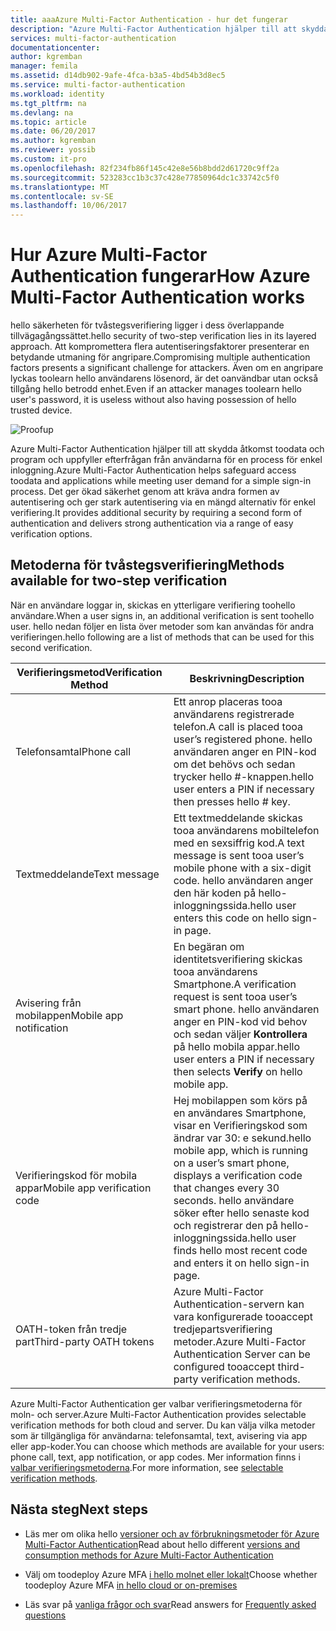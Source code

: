 ```yaml
---
title: aaaAzure Multi-Factor Authentication - hur det fungerar
description: "Azure Multi-Factor Authentication hjälper till att skydda åtkomst toodata och program och uppfyller efterfrågan från användarna för en process för enkel inloggning. Det ger ökad säkerhet genom att kräva andra formen av autentisering och ger stark autentisering via en mängd alternativ för enkel verifiering."
services: multi-factor-authentication
documentationcenter: 
author: kgremban
manager: femila
ms.assetid: d14db902-9afe-4fca-b3a5-4bd54b3d8ec5
ms.service: multi-factor-authentication
ms.workload: identity
ms.tgt_pltfrm: na
ms.devlang: na
ms.topic: article
ms.date: 06/20/2017
ms.author: kgremban
ms.reviewer: yossib
ms.custom: it-pro
ms.openlocfilehash: 82f234fb86f145c42e8e56b8bdd2d61720c9ff2a
ms.sourcegitcommit: 523283cc1b3c37c428e77850964dc1c33742c5f0
ms.translationtype: MT
ms.contentlocale: sv-SE
ms.lasthandoff: 10/06/2017
---
```

# <a name="how-azure-multi-factor-authentication-works"></a><span data-ttu-id="11432-104">Hur Azure Multi-Factor Authentication fungerar</span><span class="sxs-lookup"><span data-stu-id="11432-104">How Azure Multi-Factor Authentication works</span></span>
<span data-ttu-id="11432-105">hello säkerheten för tvåstegsverifiering ligger i dess överlappande tillvägagångssättet.</span><span class="sxs-lookup"><span data-stu-id="11432-105">hello security of two-step verification lies in its layered approach.</span></span> <span data-ttu-id="11432-106">Att kompromettera flera autentiseringsfaktorer presenterar en betydande utmaning för angripare.</span><span class="sxs-lookup"><span data-stu-id="11432-106">Compromising multiple authentication factors presents a significant challenge for attackers.</span></span> <span data-ttu-id="11432-107">Även om en angripare lyckas toolearn hello användarens lösenord, är det oanvändbar utan också tillgång hello betrodd enhet.</span><span class="sxs-lookup"><span data-stu-id="11432-107">Even if an attacker manages toolearn hello user's password, it is useless without also having possession of hello trusted device.</span></span> 

![Proofup](./media/multi-factor-authentication-how-it-works/howitworks.png)

<span data-ttu-id="11432-109">Azure Multi-Factor Authentication hjälper till att skydda åtkomst toodata och program och uppfyller efterfrågan från användarna för en process för enkel inloggning.</span><span class="sxs-lookup"><span data-stu-id="11432-109">Azure Multi-Factor Authentication helps safeguard access toodata and applications while meeting user demand for a simple sign-in process.</span></span>  <span data-ttu-id="11432-110">Det ger ökad säkerhet genom att kräva andra formen av autentisering och ger stark autentisering via en mängd alternativ för enkel verifiering.</span><span class="sxs-lookup"><span data-stu-id="11432-110">It provides additional security by requiring a second form of authentication and delivers strong authentication via a range of easy verification options.</span></span>


## <a name="methods-available-for-two-step-verification"></a><span data-ttu-id="11432-111">Metoderna för tvåstegsverifiering</span><span class="sxs-lookup"><span data-stu-id="11432-111">Methods available for two-step verification</span></span>
<span data-ttu-id="11432-112">När en användare loggar in, skickas en ytterligare verifiering toohello användare.</span><span class="sxs-lookup"><span data-stu-id="11432-112">When a user signs in, an additional verification is sent toohello user.</span></span>  <span data-ttu-id="11432-113">hello nedan följer en lista över metoder som kan användas för andra verifieringen.</span><span class="sxs-lookup"><span data-stu-id="11432-113">hello following are a list of methods that can be used for this second verification.</span></span>

| <span data-ttu-id="11432-114">Verifieringsmetod</span><span class="sxs-lookup"><span data-stu-id="11432-114">Verification Method</span></span> | <span data-ttu-id="11432-115">Beskrivning</span><span class="sxs-lookup"><span data-stu-id="11432-115">Description</span></span> |
| --- | --- |
| <span data-ttu-id="11432-116">Telefonsamtal</span><span class="sxs-lookup"><span data-stu-id="11432-116">Phone call</span></span> |<span data-ttu-id="11432-117">Ett anrop placeras tooa användarens registrerade telefon.</span><span class="sxs-lookup"><span data-stu-id="11432-117">A call is placed tooa user’s registered phone.</span></span> <span data-ttu-id="11432-118">hello användaren anger en PIN-kod om det behövs och sedan trycker hello #-knappen.</span><span class="sxs-lookup"><span data-stu-id="11432-118">hello user enters a PIN if necessary then presses hello # key.</span></span> |
| <span data-ttu-id="11432-119">Textmeddelande</span><span class="sxs-lookup"><span data-stu-id="11432-119">Text message</span></span> |<span data-ttu-id="11432-120">Ett textmeddelande skickas tooa användarens mobiltelefon med en sexsiffrig kod.</span><span class="sxs-lookup"><span data-stu-id="11432-120">A text message is sent tooa user’s mobile phone with a six-digit code.</span></span> <span data-ttu-id="11432-121">hello användaren anger den här koden på hello-inloggningssida.</span><span class="sxs-lookup"><span data-stu-id="11432-121">hello user enters this code on hello sign-in page.</span></span> |
| <span data-ttu-id="11432-122">Avisering från mobilappen</span><span class="sxs-lookup"><span data-stu-id="11432-122">Mobile app notification</span></span> |<span data-ttu-id="11432-123">En begäran om identitetsverifiering skickas tooa användarens Smartphone.</span><span class="sxs-lookup"><span data-stu-id="11432-123">A verification request is sent tooa user’s smart phone.</span></span> <span data-ttu-id="11432-124">hello användaren anger en PIN-kod vid behov och sedan väljer **Kontrollera** på hello mobila appar.</span><span class="sxs-lookup"><span data-stu-id="11432-124">hello user enters a PIN if necessary then selects **Verify** on hello mobile app.</span></span> |
| <span data-ttu-id="11432-125">Verifieringskod för mobila appar</span><span class="sxs-lookup"><span data-stu-id="11432-125">Mobile app verification code</span></span> |<span data-ttu-id="11432-126">Hej mobilappen som körs på en användares Smartphone, visar en Verifieringskod som ändrar var 30: e sekund.</span><span class="sxs-lookup"><span data-stu-id="11432-126">hello mobile app, which is running on a user’s smart phone, displays a verification code that changes every 30 seconds.</span></span> <span data-ttu-id="11432-127">hello användare söker efter hello senaste kod och registrerar den på hello-inloggningssida.</span><span class="sxs-lookup"><span data-stu-id="11432-127">hello user finds hello most recent code and enters it on hello sign-in page.</span></span> |
| <span data-ttu-id="11432-128">OATH-token från tredje part</span><span class="sxs-lookup"><span data-stu-id="11432-128">Third-party OATH tokens</span></span> | <span data-ttu-id="11432-129">Azure Multi-Factor Authentication-servern kan vara konfigurerade tooaccept tredjepartsverifiering metoder.</span><span class="sxs-lookup"><span data-stu-id="11432-129">Azure Multi-Factor Authentication Server can be configured tooaccept third-party verification methods.</span></span> |

<span data-ttu-id="11432-130">Azure Multi-Factor Authentication ger valbar verifieringsmetoderna för moln- och server.</span><span class="sxs-lookup"><span data-stu-id="11432-130">Azure Multi-Factor Authentication provides selectable verification methods for both cloud and server.</span></span> <span data-ttu-id="11432-131">Du kan välja vilka metoder som är tillgängliga för användarna: telefonsamtal, text, avisering via app eller app-koder.</span><span class="sxs-lookup"><span data-stu-id="11432-131">You can choose which methods are available for your users: phone call, text, app notification, or app codes.</span></span> <span data-ttu-id="11432-132">Mer information finns i [valbar verifieringsmetoderna](multi-factor-authentication-whats-next.md#selectable-verification-methods).</span><span class="sxs-lookup"><span data-stu-id="11432-132">For more information, see [selectable verification methods](multi-factor-authentication-whats-next.md#selectable-verification-methods).</span></span>

## <a name="next-steps"></a><span data-ttu-id="11432-133">Nästa steg</span><span class="sxs-lookup"><span data-stu-id="11432-133">Next steps</span></span>

- <span data-ttu-id="11432-134">Läs mer om olika hello [versioner och av förbrukningsmetoder för Azure Multi-Factor Authentication](multi-factor-authentication-versions-plans.md)</span><span class="sxs-lookup"><span data-stu-id="11432-134">Read about hello different [versions and consumption methods for Azure Multi-Factor Authentication](multi-factor-authentication-versions-plans.md)</span></span>

- <span data-ttu-id="11432-135">Välj om toodeploy Azure MFA [i hello molnet eller lokalt](multi-factor-authentication-get-started.md)</span><span class="sxs-lookup"><span data-stu-id="11432-135">Choose whether toodeploy Azure MFA [in hello cloud or on-premises](multi-factor-authentication-get-started.md)</span></span>

- <span data-ttu-id="11432-136">Läs svar på [vanliga frågor och svar](multi-factor-authentication-faq.md)</span><span class="sxs-lookup"><span data-stu-id="11432-136">Read answers for [Frequently asked questions](multi-factor-authentication-faq.md)</span></span>